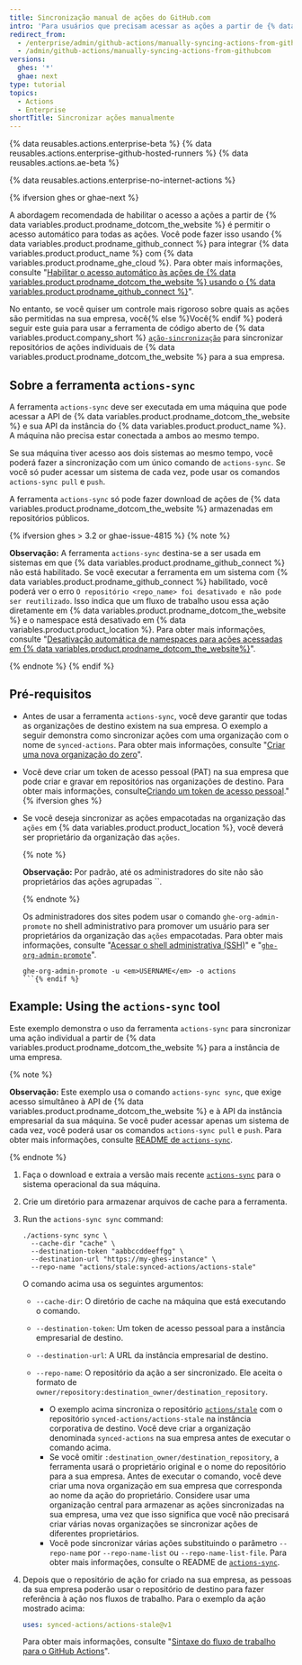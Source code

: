 ```yaml
---
title: Sincronização manual de ações do GitHub.com
intro: 'Para usuários que precisam acessar as ações a partir de {% data variables.product.prodname_dotcom_the_website %}, você pode sincronizar ações específicas para sua empresa.'
redirect_from:
  - /enterprise/admin/github-actions/manually-syncing-actions-from-githubcom
  - /admin/github-actions/manually-syncing-actions-from-githubcom
versions:
  ghes: '*'
  ghae: next
type: tutorial
topics:
  - Actions
  - Enterprise
shortTitle: Sincronizar ações manualmente
---
```


{% data reusables.actions.enterprise-beta %}
{% data reusables.actions.enterprise-github-hosted-runners %}
{% data reusables.actions.ae-beta %}

{% data reusables.actions.enterprise-no-internet-actions %}

{% ifversion ghes or ghae-next %}

A abordagem recomendada de habilitar o acesso a ações a partir de {% data variables.product.prodname_dotcom_the_website %} é permitir o acesso automático para todas as ações. Você pode fazer isso usando {% data variables.product.prodname_github_connect %} para integrar {% data variables.product.product_name %} com {% data variables.product.prodname_ghe_cloud %}. Para obter mais informações, consulte "[Habilitar o acesso automático às ações de {% data variables.product.prodname_dotcom_the_website %} usando o {% data variables.product.prodname_github_connect %}](/enterprise/admin/github-actions/enabling-automatic-access-to-githubcom-actions-using-github-connect)".

No entanto, se você quiser um controle mais rigoroso sobre quais as ações são permitidas na sua empresa, você{% else %}Você{% endif %} poderá seguir este guia para usar a ferramenta de código aberto de {% data variables.product.company_short %} [`ação-sincronização`](https://github.com/actions/actions-sync) para sincronizar repositórios de ações individuais de {% data variables.product.prodname_dotcom_the_website %} para a sua empresa.

## Sobre a ferramenta `actions-sync`

A ferramenta `actions-sync` deve ser executada em uma máquina que pode acessar a API de {% data variables.product.prodname_dotcom_the_website %} e sua API da instância do {% data variables.product.product_name %}. A máquina não precisa estar conectada a ambos ao mesmo tempo.

Se sua máquina tiver acesso aos dois sistemas ao mesmo tempo, você poderá fazer a sincronização com um único comando de `actions-sync`. Se você só puder acessar um sistema de cada vez, pode usar os comandos `actions-sync pull` e `push`.

A ferramenta `actions-sync` só pode fazer download de ações de {% data variables.product.prodname_dotcom_the_website %} armazenadas em repositórios públicos.

{% ifversion ghes > 3.2 or ghae-issue-4815 %}
{% note %}

**Observação:** A ferramenta `actions-sync` destina-se a ser usada em sistemas em que {% data variables.product.prodname_github_connect %} não está habilitado. Se você executar a ferramenta em um sistema com {% data variables.product.prodname_github_connect %} habilitado, você poderá ver o erro `O repositório <repo_name> foi desativado e não pode ser reutilizado`. Isso indica que um fluxo de trabalho usou essa ação diretamente em {% data variables.product.prodname_dotcom_the_website %} e o namespace está desativado em {% data variables.product.product_location %}. Para obter mais informações, consulte "[Desativação automática de namespaces para ações acessadas em {% data variables.product.prodname_dotcom_the_website%}](/admin/github-actions/managing-access-to-actions-from-githubcom/enabling-automatic-access-to-githubcom-actions-using-github-connect#automatic-retirement-of-namespaces-for-actions-accessed-on-githubcom)".

{% endnote %}
{% endif %}

## Pré-requisitos

* Antes de usar a ferramenta `actions-sync`, você deve garantir que todas as organizações de destino existem na sua empresa. O exemplo a seguir demonstra como sincronizar ações com uma organização com o nome de `synced-actions`. Para obter mais informações, consulte "[Criar uma nova organização do zero](/organizations/collaborating-with-groups-in-organizations/creating-a-new-organization-from-scratch)".
* Você deve criar um token de acesso pessoal (PAT) na sua empresa que pode criar e gravar em repositórios nas organizações de destino. Para obter mais informações, consulte[Criando um token de acesso pessoal](/github/authenticating-to-github/creating-a-personal-access-token)."{% ifversion ghes %}
* Se você deseja sincronizar as ações empacotadas na organização das `ações` em {% data variables.product.product_location %}, você deverá ser proprietário da organização das `ações`.

  {% note %}

  **Observação:** Por padrão, até os administradores do site não são proprietários das ações agrupadas ``.

  {% endnote %}

  Os administradores dos sites podem usar o comando `ghe-org-admin-promote` no shell administrativo para promover um usuário para ser proprietários da organização das `ações` empacotadas. Para obter mais informações, consulte "[Acessar o shell administrativa (SSH)](/admin/configuration/accessing-the-administrative-shell-ssh)" e "[`ghe-org-admin-promote`](/admin/configuration/command-line-utilities#ghe-org-admin-promote)".

  ```shell
  ghe-org-admin-promote -u <em>USERNAME</em> -o actions
  ```{% endif %}

## Example: Using the `actions-sync` tool

Este exemplo demonstra o uso da ferramenta `actions-sync` para sincronizar uma ação individual a partir de {% data variables.product.prodname_dotcom_the_website %} para a instância de uma empresa.

{% note %}

**Observação:** Este exemplo usa o comando `actions-sync sync`, que exige acesso simultâneo à API de {% data variables.product.prodname_dotcom_the_website %} e à API da instância empresarial da sua máquina. Se você puder acessar apenas um sistema de cada vez, você poderá usar os comandos `actions-sync pull` e `push`. Para obter mais informações, consulte [README de `actions-sync`](https://github.com/actions/actions-sync#not-connected-instances).

{% endnote %}

1. Faça o download e extraia a versão mais recente [`actions-sync`](https://github.com/actions/actions-sync/releases) para o sistema operacional da sua máquina.
1. Crie um diretório para armazenar arquivos de cache para a ferramenta.
1. Run the `actions-sync sync` command:

   ```shell
   ./actions-sync sync \
     --cache-dir "cache" \
     --destination-token "aabbccddeeffgg" \
     --destination-url "https://my-ghes-instance" \
     --repo-name "actions/stale:synced-actions/actions-stale"
   ```

   O comando acima usa os seguintes argumentos:

   * `--cache-dir`: O diretório de cache na máquina que está executando o comando.
   * `--destination-token`: Um token de acesso pessoal para a instância empresarial de destino.
   * `--destination-url`: A URL da instância empresarial de destino.
   * `--repo-name`: O repositório da ação a ser sincronizado. Ele aceita o formato de `owner/repository:destination_owner/destination_repository`.

     * O exemplo acima sincroniza o repositório [`actions/stale`](https://github.com/actions/stale) com o repositório `synced-actions/actions-stale` na instância corporativa de destino. Você deve criar a organização denominada `synced-actions` na sua empresa antes de executar o comando acima.
     * Se você omitir `:destination_owner/destination_repository`, a ferramenta usará o proprietário original e o nome do repositório para a sua empresa. Antes de executar o comando, você deve criar uma nova organização em sua empresa que corresponda ao nome da ação do proprietário. Considere usar uma organização central para armazenar as ações sincronizadas na sua empresa, uma vez que isso significa que você não precisará criar várias novas organizações se sincronizar ações de diferentes proprietários.
     * Você pode sincronizar várias ações substituindo o parâmetro `--repo-name` por `--repo-name-list` ou `--repo-name-list-file`. Para obter mais informações, consulte o README de [`actions-sync`](https://github.com/actions/actions-sync#actions-sync).
1. Depois que o repositório de ação for criado na sua empresa, as pessoas da sua empresa poderão usar o repositório de destino para fazer referência à ação nos fluxos de trabalho. Para o exemplo da ação mostrado acima:

   ```yaml
   uses: synced-actions/actions-stale@v1
   ```

   Para obter mais informações, consulte "[Sintaxe do fluxo de trabalho para o GitHub Actions](/actions/reference/workflow-syntax-for-github-actions#jobsjob_idstepsuses)".
